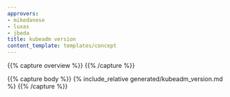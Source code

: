 ```yaml
---
approvers:
- mikedanese
- luxas
- jbeda
title: kubeadm version 
content_template: templates/concept
---
```

{{% capture overview %}}
{{% /capture %}}

{{% capture body %}}
{% include_relative generated/kubeadm_version.md %}
{{% /capture %}}


